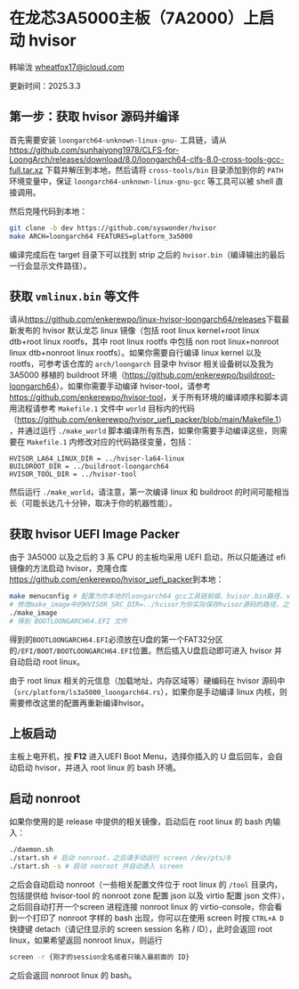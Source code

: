 # 在龙芯3A5000主板（7A2000）上启动 hvisor

韩喻泷 <wheatfox17@icloud.com>

更新时间：2025.3.3

## 第一步：获取 hvisor 源码并编译

首先需要安装 `loongarch64-unknown-linux-gnu-` 工具链，请从 <https://github.com/sunhaiyong1978/CLFS-for-LoongArch/releases/download/8.0/loongarch64-clfs-8.0-cross-tools-gcc-full.tar.xz> 下载并解压到本地，然后请将 `cross-tools/bin` 目录添加到你的 `PATH` 环境变量中，保证 `loongarch64-unknown-linux-gnu-gcc` 等工具可以被 shell 直接调用。

然后克隆代码到本地：

```bash
git clone -b dev https://github.com/syswonder/hvisor
make ARCH=loongarch64 FEATURES=platform_3a5000
```
编译完成后在 target 目录下可以找到 strip 之后的 `hvisor.bin`（编译输出的最后一行会显示文件路径）。

## 获取 `vmlinux.bin` 等文件

请从<https://github.com/enkerewpo/linux-hvisor-loongarch64/releases>下载最新发布的 hvisor 默认龙芯 linux 镜像（包括 root linux kernel+root linux dtb+root linux rootfs，其中 root linux rootfs 中包括 non root linux+nonroot linux dtb+nonroot linux rootfs）。如果你需要自行编译 linux kernel 以及 rootfs，可参考该仓库的 `arch/loongarch` 目录中 hvisor 相关设备树以及我为 3A5000 移植的 buildroot 环境（<https://github.com/enkerewpo/buildroot-loongarch64>）。如果你需要手动编译 hvisor-tool，请参考<https://github.com/enkerewpo/hvisor-tool>，关于所有环境的编译顺序和脚本调用流程请参考 `Makefile.1` 文件中 `world` 目标内的代码（<https://github.com/enkerewpo/hvisor_uefi_packer/blob/main/Makefile.1>），并通过运行 `./make_world` 脚本编译所有东西，如果你需要手动编译这些，则需要在 `Makefile.1` 内修改对应的代码路径变量，包括：

```
HVISOR_LA64_LINUX_DIR = ../hvisor-la64-linux
BUILDROOT_DIR = ../buildroot-loongarch64
HVISOR_TOOL_DIR = ../hvisor-tool
```

然后运行 `./make_world`，请注意，第一次编译 linux 和 buildroot 的时间可能相当长（可能长达几十分钟，取决于你的机器性能）。

## 获取 hvisor UEFI Image Packer

由于 3A5000 以及之后的 3 系 CPU 的主板均采用 UEFI 启动，所以只能通过 efi 镜像的方法启动 hvisor，克隆仓库<https://github.com/enkerewpo/hvisor_uefi_packer>到本地：

```bash
make menuconfig # 配置为你本地的loongarch64 gcc工具链前缀、hvisor.bin路径、vmlinux.bin路径
# 修改make_image中的HVISOR_SRC_DIR=../hvisor为你实际保存hvisor源码的路径，之后再运行脚本
./make_image
# 得到 BOOTLOONGARCH64.EFI 文件
```

得到的`BOOTLOONGARCH64.EFI`必须放在U盘的第一个FAT32分区的`/EFI/BOOT/BOOTLOONGARCH64.EFI`位置。然后插入U盘启动即可进入 hvisor 并自动启动 root linux。

由于 root linux 相关的元信息（加载地址，内存区域等）硬编码在 hvisor 源码中（`src/platform/ls3a5000_loongarch64.rs`），如果你是手动编译 linux 内核，则需要修改这里的配置再重新编译hvisor。

## 上板启动

主板上电开机，按 **F12** 进入UEFI Boot Menu，选择你插入的 U 盘后回车，会自动启动 hvisor，并进入 root linux 的 bash 环境。

## 启动 nonroot

如果你使用的是 release 中提供的相关镜像，启动后在 root linux 的 bash 内输入：

```bash
./daemon.sh
./start.sh # 启动 nonroot，之后请手动运行 screen /dev/pts/0
./start.sh -s # 启动 nonroot 并自动进入 screen
```

之后会自动启动 nonroot（一些相关配置文件位于 root linux 的 `/tool` 目录内，包括提供给 hvisor-tool 的 nonroot zone 配置 json 以及 virtio 配置 json 文件），之后回自动打开一个screen 进程连接 nonroot linux 的 virtio-console，你会看到一个打印了 nonroot 字样的 bash 出现，你可以在使用 screen 时按 `CTRL+A D` 快捷键 detach（请记住显示的 screen session 名称 / ID），此时会返回 root linux，如果希望返回 nonroot linux，则运行

```bash
screen -r {刚才的session全名或者只输入最前面的 ID}
```

之后会返回 nonroot linux 的 bash。